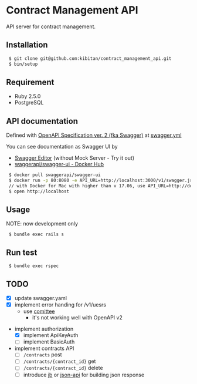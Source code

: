 # Contract Management API

API server for contract management.

## Installation

```bash
 $ git clone git@github.com:kibitan/contract_management_api.git
 $ bin/setup
```

## Requirement

 * Ruby 2.5.0
 * PostgreSQL

## API documentation

Defined with [OpenAPI Specification ver. 2 (fka Swagger)](https://github.com/OAI/OpenAPI-Specification/blob/master/versions/2.0.md) at [swagger.yml](config/swagger.yml)

You can see documentation as Swagger UI by
 * [Swagger Editor](https://editor.swagger.io/?url=https://raw.githubusercontent.com/kibitan/contract_management_api/master/config/swagger.yml) (without Mock Server - Try it out)
 * [waggerapi/swagger-ui - Docker Hub](https://hub.docker.com/r/swaggerapi/swagger-ui/)

  ```bash
   $ docker pull swaggerapi/swagger-ui
   $ docker run -p 80:8080 -e API_URL=http://localhost:3000/v1/swagger.json swaggerapi/swagger-ui
   // with Docker for Mac with higher than v 17.06, use API_URL=http://docker.for.mac.localhost:3000/v1/swagger.json
   $ open http://localhost
  ```

## Usage

NOTE: now development only

```
 $ bundle exec rails s
```

## Run test

```
 $ bundle exec rspec
```

## TODO
 - [x] update swagger.yaml
 - [x] implement error handing for /v1/uesrs
   - use [comittee](https://github.com/interagent/committee)
     - it's not working well with OpenAPI v2
 - implement authorization
   - [x] implement ApiKeyAuth
   - [ ] implement BasicAuth
 - implement contracts API
   - [ ] `/contracts` post
   - [ ] `/contracts/{contract_id}` get
   - [ ] `/contracts/{contract_id}` delete
   - [ ] introduce [jb](https://github.com/amatsuda/jb) or [json-api](https://github.com/jsonapi-rb/jsonapi-rb) for building json response
